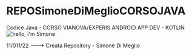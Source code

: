# REPOSimoneDiMeglioCORSOJAVA
Codice Java - CORSO VIANOVA/EXPERIS ANDROID APP DEV - KOTLIN
![hello, i'm Simone](https://user-images.githubusercontent.com/78272736/201297982-9a4dc330-f918-49b4-8024-98f5aaad1fee.jpg)

11/011/22  ---> Creata Repository - Simone Di Meglio
